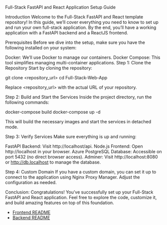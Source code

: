 Full-Stack FastAPI and React Application Setup Guide

Introduction
Welcome to the Full-Stack FastAPI and React template repository! In this guide, we’ll cover everything you need to know to set up and run your own full-stack application. By the end, you’ll have a working application with a FastAPI backend and a ReactJS frontend.

Prerequisites
Before we dive into the setup, make sure you have the following installed on your system:

Docker: We’ll use Docker to manage our containers.
Docker Compose: This tool simplifies managing multi-container applications.
Step 1: Clone the Repository
Start by cloning the repository:

git clone <repository_url>
cd Full-Stack-Web-App

Replace <repository_url> with the actual URL of your repository.

Step 2: Build and Start the Services
Inside the project directory, run the following commands:

docker-compose build
docker-compose up -d

This will build the necessary images and start the services in detached mode.

Step 3: Verify Services
Make sure everything is up and running:

FastAPI Backend: Visit http://localhost/api.
Node.js Frontend: Open http://localhost in your browser.
Azure PostgreSQL Database: Accessible on port 5432 (no direct browser access).
Adminer: Visit http://localhost:8080 or http://db.localhost to manage the database.

Step 4: Custom Domain
If you have a custom domain, you can set it up to connect to the application using Nginx Proxy Manager. Adjust the configuration as needed.

Conclusion:
Congratulations! You’ve successfully set up your Full-Stack FastAPI and React application. Feel free to explore the code, customize it, and build amazing features on top of this foundation.

- [Frontend README](./frontend/README.md)
- [Backend README](./backend/README.md)

